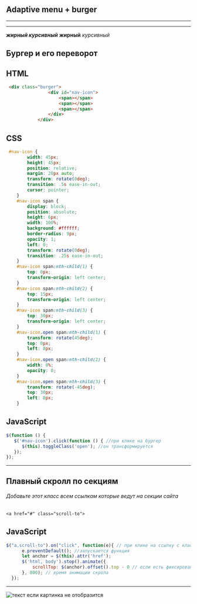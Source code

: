 ## Adaptive menu + burger
---
---

___жирный курсивный___
__жирный__
_курсивный_
## Бургер и его переворот
## HTML
```  HTML
 <div class="burger">
                <div id="nav-icon">
                    <span></span>
                    <span></span>
                    <span></span>
                </div>
            </div>
```
## CSS
``` CSS
 #nav-icon {
        width: 45px;
        height: 45px;
        position: relative;
        margin: 20px auto;
        transform: rotate(0deg);
        transition: .5s ease-in-out;
        cursor: pointer;
    }
    #nav-icon span {
        display: block;
        position: absolute;
        height: 6px;
        width: 100%;
        background: #ffffff;
        border-radius: 9px;
        opacity: 1;
        left: 0;
        transform: rotate(0deg);
        transition: .25s ease-in-out;
    }
    #nav-icon span:nth-child(1) {
        top: 0px;
        transform-origin: left center;
    }
    #nav-icon span:nth-child(2) {
        top: 15px;
        transform-origin: left center;
    }
    #nav-icon span:nth-child(3) {
        top: 30px;
        transform-origin: left center;
    }
    #nav-icon.open span:nth-child(1) {
        transform: rotate(45deg);
        top: 0px;
        left: 8px;
    }
    #nav-icon.open span:nth-child(2) {
        width: 0%;
        opacity: 0;
    }
    #nav-icon.open span:nth-child(3) {
        transform: rotate(-45deg);
        top: 30px;
        left: 8px;
    }
```
## JavaScript
``` JavaScript
$(function () {
   $('#nav-icon').click(function () { //при клике на бургер
      $(this).toggleClass('open'); //он трансформируется
   });
});
```

---
## Плавный скролл по секциям
###### Добавьте этот класс всем ссылкам которые ведут на секции сайта
```
<a href="#" class="scroll-to">
```

## JavaScript
```  JavaScript
$("a.scroll-to").on("click", function(e){ // при клике на ссылку с классом "scroll-to" 
      e.preventDefault(); //запускается функция
      let anchor = $(this).attr('href');
      $('html, body').stop().animate({
          scrollTop: $(anchor).offset().top - 0 // если есть фиксированная шапка заменить 0 на ее размер
      }, 800); // время анимации скрола
  });
```
---
![текст если картинка не отобразится](путь)
